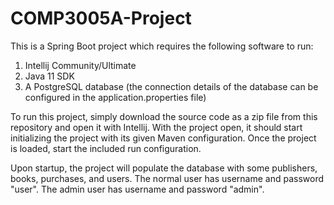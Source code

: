 # COMP3005A-Project
This is a Spring Boot project which requires the following software to run:
1. Intellij Community/Ultimate
2. Java 11 SDK
3. A PostgreSQL database (the connection details of the database can be configured in the application.properties file)

To run this project, simply download the source code as a zip file from this repository and open it with Intellij.
With the project open, it should start initializing the project with its given Maven configuration.
Once the project is loaded, start the included run configuration.

Upon startup, the project will populate the database with some publishers, books, purchases, and users.
The normal user has username and password "user". The admin user has username and password "admin".
